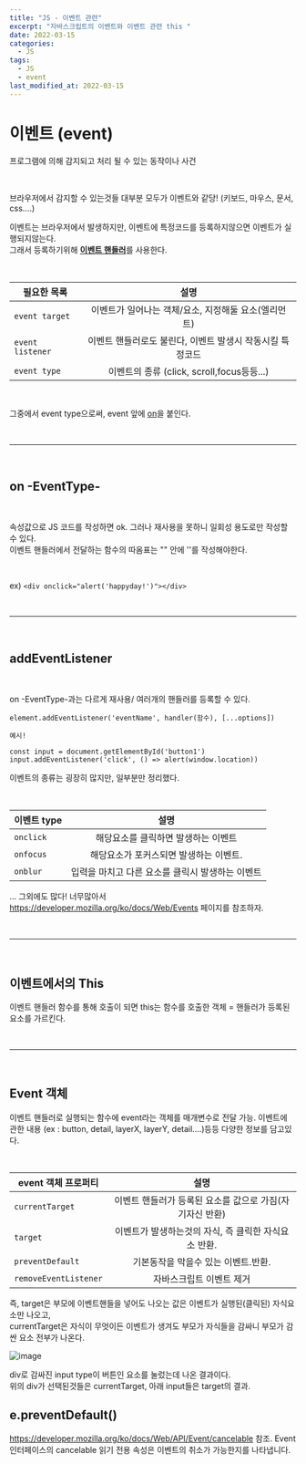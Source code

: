 ```yaml
---
title: "JS - 이벤트 관련"
excerpt: "자바스크립트의 이벤트와 이벤트 관련 this "
date: 2022-03-15
categories:
  - JS
tags:
  - JS
  - event
last_modified_at: 2022-03-15
---
```


# 이벤트 (event)

프로그램에 의해 감지되고 처리 될 수 있는 동작이나 사건

<br>

브라우저에서 감지할 수 있는것들 대부분 모두가 이벤트와 같당! (키보드, 마우스, 문서, css....)

이벤트는 브라우저에서 발생하지만, 이벤트에 특정코드를 등록하지않으면 이벤트가 실행되지않는다.  
그래서 등록하기위해 <u><b>이벤트 핸들러</b></u>를 사용한다.

<br>

| 필요한 목록      |                           설명                            |
| ---------------- | :-------------------------------------------------------: |
| `event target`   |   이벤트가 일어나는 객체/요소, 지정해둘 요소(엘리먼트)    |
| `event listener` | 이벤트 핸들러로도 불린다, 이벤트 발생시 작동시킬 특정코드 |
| `event type`     |        이벤트의 종류 (click, scroll,focus등등...)         |

<br>

그중에서 event type으로써, event 앞에 <u>on</u>을 붙인다.

<br>

---

<br>

<h2> on -EventType- </h2>

<br>

속성값으로 JS 코드를 작성하면 ok. 그러나 재사용을 못하니 일회성 용도로만 작성할 수 있다.  
이벤트 핸들러에서 전달하는 함수의 따옴표는 "" 안에 ''를 작성해야한다.

<br>

ex) `<div onclick="alert('happyday!')"></div>`

<br>

---

<br>

<h2> addEventListener </h2>

<br>

on -EventType-과는 다르게 재사용/ 여러개의 핸들러를 등록할 수 있다.

```
element.addEventListener('eventName', handler(함수), [...options])

예시!

const input = document.getElementById('button1')
input.addEventListener('click', () => alert(window.location))
```

이벤트의 종류는 굉장히 많지만, 일부분만 정리했다.

<br>

| 이벤트 type |                       설명                       |
| ----------- | :----------------------------------------------: |
| `onclick`   |       해당요소를 클릭하면 발생하는 이벤트        |
| `onfocus`   |      해당요소가 포커스되면 발생하는 이벤트.      |
| `onblur`    | 입력을 마치고 다른 요소를 클릭시 발생하는 이벤트 |

... 그외에도 많다! 너무많아서  
https://developer.mozilla.org/ko/docs/Web/Events 페이지를 참조하자.

<br>

---

<br>

## 이벤트에서의 This

이벤트 핸들러 함수를 통해 호출이 되면 this는 함수를 호출한 객체 = 핸들러가 등록된 요소를 가르킨다.

<br>

---

<br>

## Event 객체

이벤트 핸들러로 실행되는 함수에 event라는 객체를 매개변수로 전달 가능.
이벤트에 관한 내용 (ex : button, detail, layerX, layerY, detail....)등등 다양한 정보를 담고있다.

<br>

| event 객체 프로퍼티   |                           설명                           |
| --------------------- | :------------------------------------------------------: |
| `currentTarget`       | 이벤트 핸들러가 등록된 요소를 값으로 가짐(자기자신 반환) |
| `target`              |   이벤트가 발생하는것의 자식, 즉 클릭한 자식요소 반환.   |
| `preventDefault`      |           기본동작을 막을수 있는 이벤트.반환.            |
| `removeEventListener` |                 자바스크립트 이벤트 제거                 |

즉, target은 부모에 이벤트핸들을 넣어도 나오는 값은 이벤트가 실행된(클릭된) 자식요소만 나오고,  
currentTarget은 자식이 무엇이든 이벤트가 생겨도 부모가 자식들을 감싸니 부모가 감싼 요소 전부가 나온다.

![image](https://user-images.githubusercontent.com/91597005/158390508-972d004a-e4bb-4fb0-a2ce-ee9d017a7b3e.png)

div로 감싸진 input type이 버튼인 요소를 눌렀는데 나온 결과이다.  
위의 div가 선택된것들은 currentTarget, 아래 input들은 target의 결과.

## e.preventDefault()

https://developer.mozilla.org/ko/docs/Web/API/Event/cancelable 참조.
Event 인터페이스의 cancelable 읽기 전용 속성은 이벤트의 취소가 가능한지를 나타냅니다.
